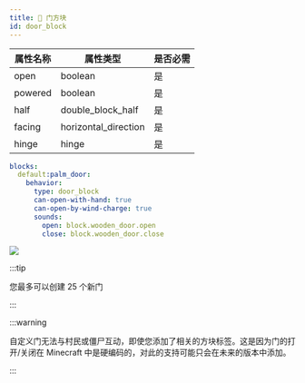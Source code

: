 ```yaml
---
title: 🚪 门方块
id: door_block
---
```


| 属性名称 | 属性类型 | 是否必需 |
|---|---|---|
| open | boolean | 是 |
| powered | boolean | 是 |
| half | double_block_half | 是 |
| facing | horizontal_direction | 是 |
| hinge | hinge | 是 |

```yaml
blocks:
  default:palm_door:
    behavior:
      type: door_block
      can-open-with-hand: true
      can-open-by-wind-charge: true
      sounds:
        open: block.wooden_door.open
        close: block.wooden_door.close
```

![](/img/door_block.png)

:::tip

您最多可以创建 25 个新门

:::

:::warning

自定义门无法与村民或僵尸互动，即使您添加了相关的方块标签。这是因为门的打开/关闭在 Minecraft 中是硬编码的，对此的支持可能只会在未来的版本中添加。

:::
